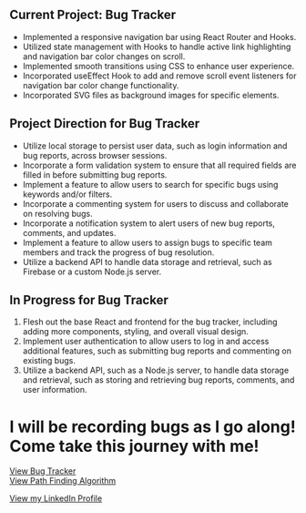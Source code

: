 <h2>Current Project: Bug Tracker</h2>
<ul>
  <li>Implemented a responsive navigation bar using React Router and Hooks.</li>
  <li>Utilized state management with Hooks to handle active link highlighting and navigation bar color changes on scroll.</li>
  <li>Implemented smooth transitions using CSS to enhance user experience.</li>
  <li>Incorporated useEffect Hook to add and remove scroll event listeners for navigation bar color change functionality.</li>
  <li>Incorporated SVG files as background images for specific elements.</li>
</ul>


<h2>Project Direction for Bug Tracker</h2>
<ul>
  <li>Utilize local storage to persist user data, such as login information and bug reports, across browser sessions.</li>
  <li>Incorporate a form validation system to ensure that all required fields are filled in before submitting bug reports.</li>
  <li>Implement a feature to allow users to search for specific bugs using keywords and/or filters.</li>
  <li>Incorporate a commenting system for users to discuss and collaborate on resolving bugs.</li>
  <li>Incorporate a notification system to alert users of new bug reports, comments, and updates.</li>
  <li>Implement a feature to allow users to assign bugs to specific team members and track the progress of bug resolution.</li>
  <li>Utilize a backend API to handle data storage and retrieval, such as Firebase or a custom Node.js server.</li>
</ul>

<h2>In Progress for Bug Tracker</h2>
<ol>
  <li>Flesh out the base React and frontend for the bug tracker, including adding more components, styling, and overall visual design.</li>
  <li>Implement user authentication to allow users to log in and access additional features, such as submitting bug reports and commenting on existing bugs.</li>
  <li>Utilize a backend API, such as a Node.js server, to handle data storage and retrieval, such as storing and retrieving bug reports, comments, and user information.
</ol>


<h1>I will be recording bugs as I go along! Come take this journey with me!</h1>
<a href="https://lucas-song-dev.github.io/Bug-Tracker/" class="button">View Bug Tracker</a> <br>
<a href="https://lucas-song-dev.github.io/Shortest-Path/" class="button">View Path Finding Algorithm</a> <br>

<a href="https://www.linkedin.com/in/lucas01-song" class="button">View my LinkedIn Profile</a><br>

